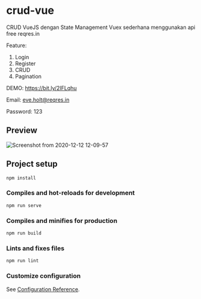 # crud-vue
CRUD VueJS dengan State Management Vuex sederhana menggunakan api free reqres.in

Feature:
1. Login
2. Register
3. CRUD
4. Pagination

DEMO: https://bit.ly/2IFLqhu

Email: eve.holt@reqres.in

Password: 123
## Preview
![Screenshot from 2020-12-12 12-09-57](https://user-images.githubusercontent.com/68319083/101975934-18358b80-3c73-11eb-8f09-36694eff84f5.png)

## Project setup
```
npm install
```

### Compiles and hot-reloads for development
```
npm run serve
```

### Compiles and minifies for production
```
npm run build
```

### Lints and fixes files
```
npm run lint
```

### Customize configuration
See [Configuration Reference](https://cli.vuejs.org/config/).
